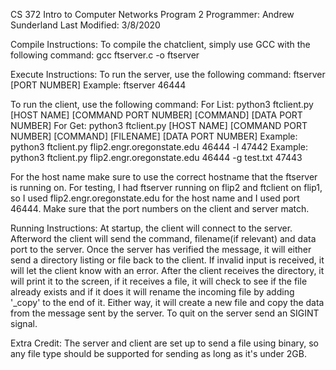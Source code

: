 CS 372 Intro to Computer Networks Program 2
Programmer: Andrew Sunderland
Last Modified: 3/8/2020

Compile Instructions:
To compile the chatclient, simply use GCC with the following command:
gcc ftserver.c -o ftserver


Execute Instructions:
To run the server, use the following command:
ftserver [PORT NUMBER]
Example: ftserver 46444

To run the client, use the following command:
For List:
python3 ftclient.py [HOST NAME] [COMMAND PORT NUMBER] [COMMAND] [DATA PORT NUMBER]
For Get:
python3 ftclient.py [HOST NAME] [COMMAND PORT NUMBER] [COMMAND] [FILENAME] [DATA PORT NUMBER]
Example: python3 ftclient.py flip2.engr.oregonstate.edu 46444 -l 47442
Example: python3 ftclient.py flip2.engr.oregonstate.edu 46444 -g test.txt 47443

For the host name make sure to use the correct hostname that the ftserver is running on.  For testing, I had ftserver running on flip2 and ftclient on flip1, so I used flip2.engr.oregonstate.edu for the host name and I used port 46444.  Make sure that the port numbers on the client and server match.


Running Instructions:
At startup, the client will connect to the server.  Afterword the client will send the command, filename(if relevant) and data port to the server.  Once the server has verified the message, it will either send a directory listing or file back to the client.  If invalid input is received, it will let the client know with an error.  After the client receives the directory, it will print it to the screen, if it receives a file, it will check to see if the file already exists and if it does it will rename the incoming file by adding '_copy' to the end of it.  Either way, it will create a new file and copy the data from the message sent by the server.
To quit on the server send an SIGINT signal.

Extra Credit:
The server and client are set up to send a file using binary, so any file type should be supported for sending as long as it's under 2GB.
